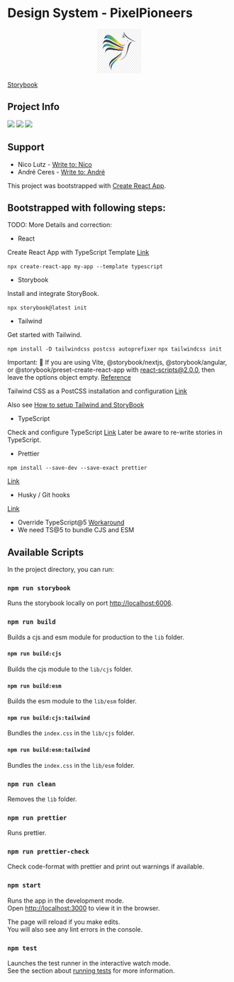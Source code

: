 # Design System - PixelPioneers

<section align="center">
  <a href="https://ost-cas-fee-adv-23-24.github.io/design-system-component-library-pixelpioneers">
    <img src="src/assets/pixelpioneers.png" alt="PixelPioneers" width="100" height="100">
  </a>
</section>

[Storybook](https://ost-cas-fee-adv-23-24.github.io/design-system-component-library-pixelpioneers)

## Project Info

![](https://img.shields.io/github/actions/workflow/status/ost-cas-fee-adv-23-24/design-system-component-library-pixelpioneers/storybook.yml?label=github%20pages)
![](https://img.shields.io/github/license/ost-cas-fee-adv-23-24/design-system-component-library-pixelpioneers)
![](https://img.shields.io/github/contributors/ost-cas-fee-adv-23-24/design-system-component-library-pixelpioneers)

## Support

-   Nico Lutz - [Write to: Nico](mailto:nico.lutz@ost.ch)
-   André Ceres - [Write to: André](mailto:andre.ceres@ost.ch)

This project was bootstrapped with [Create React App](https://github.com/facebook/create-react-app).

## Bootstrapped with following steps:

TODO: More Details and correction:

-   React

Create React App with TypeScript Template [Link](https://create-react-app.dev/docs/getting-started)

`npx create-react-app my-app --template typescript`

-   Storybook

Install and integrate StoryBook.

`npx storybook@latest init`

-   Tailwind

Get started with Tailwind.

`npm install -D tailwindcss postcss autoprefixer`
`npx tailwindcss init`

Important:
📣 If you are using Vite, @storybook/nextjs, @storybook/angular, or @storybook/preset-create-react-app with react-scripts@2.0.0, then leave the options object empty.
[Reference](https://github.com/storybookjs/addon-styling/blob/main/docs/getting-started/tailwind.md)

Tailwind CSS as a PostCSS installation and configuration [Link](https://tailwindcss.com/docs/installation/using-postcss)

Also see [How to setup Tailwind and StoryBook](https://storybook.js.org/recipes/tailwindcss)

-   TypeScript

Check and configure TypeScript [Link](https://storybook.js.org/docs/react/configure/typescript)
Later be aware to re-write stories in TypeScript.

-   Prettier

`npm install --save-dev --save-exact prettier`

[Link](https://prettier.io/docs/en/install)

-   Husky / Git hooks

[Link](https://prettier.io/docs/en/install)

-   Override TypeScript@5 [Workaround](https://github.com/facebook/create-react-app/issues/13080)
-   We need TS@5 to bundle CJS and ESM

## Available Scripts

In the project directory, you can run:

### `npm run storybook`

Runs the storybook locally on port [http://localhost:6006](http://localhost:6006).

### `npm run build`

Builds a cjs and esm module for production to the `lib` folder.

#### `npm run build:cjs`

Builds the cjs module to the `lib/cjs` folder.

#### `npm run build:esm`

Builds the esm module to the `lib/esm` folder.

#### `npm run build:cjs:tailwind`

Bundles the `index.css` in the `lib/cjs` folder.

#### `npm run build:esm:tailwind`

Bundles the `index.css` in the `lib/esm` folder.

### `npm run clean`

Removes the `lib` folder.

### `npm run prettier`

Runs prettier.

### `npm run prettier-check`

Check code-format with prettier and print out warnings if available.

### `npm start`

Runs the app in the development mode.\
Open [http://localhost:3000](http://localhost:3000) to view it in the browser.

The page will reload if you make edits.\
You will also see any lint errors in the console.

### `npm test`

Launches the test runner in the interactive watch mode.\
See the section about [running tests](https://facebook.github.io/create-react-app/docs/running-tests) for more
information.
